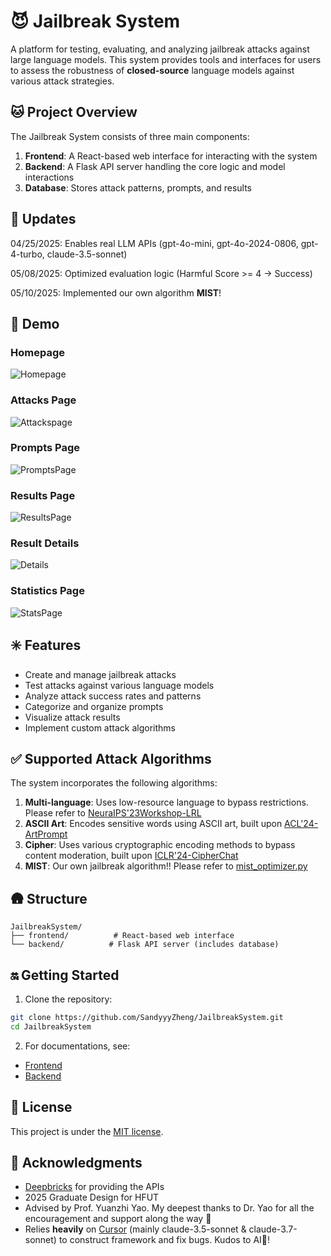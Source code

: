 # 😈 Jailbreak System

A platform for testing, evaluating, and analyzing jailbreak attacks against large language models. This system provides tools and interfaces for users to assess the robustness of **closed-source** language models against various attack strategies.

## 🐱 Project Overview

The Jailbreak System consists of three main components:

1. **Frontend**: A React-based web interface for interacting with the system
2. **Backend**: A Flask API server handling the core logic and model interactions
3. **Database**: Stores attack patterns, prompts, and results

## 🦾 Updates

04/25/2025: Enables real LLM APIs (gpt-4o-mini, gpt-4o-2024-0806, gpt-4-turbo, claude-3.5-sonnet)

05/08/2025: Optimized evaluation logic (Harmful Score >= 4 -> Success)

05/10/2025: Implemented our own algorithm **MIST**!

## 🙌 Demo

### Homepage

![Homepage](demo/Home-Page.png "Homepage")

### Attacks Page

![Attackspage](demo/Attacks-Page.png "AttacksPage")

### Prompts Page

![PromptsPage](demo/Prompts-Page.png "PromptsPage")

### Results Page

![ResultsPage](demo/Results-Page.png "ResultsPage")

### Result Details

![Details](demo/Details.png "Details")

### Statistics Page

![StatsPage](demo/Stats-Page.png "StatsPage")

## ✳️ Features

- Create and manage jailbreak attacks
- Test attacks against various language models
- Analyze attack success rates and patterns
- Categorize and organize prompts
- Visualize attack results
- Implement custom attack algorithms

## ✅ Supported Attack Algorithms

The system incorporates the following algorithms:

1. **Multi-language**: Uses low-resource language to bypass restrictions. Please refer to [NeuraIPS'23Workshop-LRL](https://arxiv.org/pdf/2310.02446)
2. **ASCII Art**: Encodes sensitive words using ASCII art, built upon [ACL'24-ArtPrompt](https://github.com/uw-nsl/ArtPrompt)
3. **Cipher**: Uses various cryptographic encoding methods to bypass content moderation, built upon [ICLR'24-CipherChat](https://github.com/RobustNLP/CipherChat)
4. **MIST**: Our own jailbreak algorithm!! Please refer to [mist_optimizer.py](backend/utils/mist_optimizer.py)

## 🛖 Structure

```
JailbreakSystem/
├── frontend/          # React-based web interface
└── backend/          # Flask API server (includes database)
```

## 🔛 Getting Started

1. Clone the repository:

```bash
git clone https://github.com/SandyyyZheng/JailbreakSystem.git
cd JailbreakSystem
```

2. For documentations, see: 

- [Frontend](frontend/README.md)
- [Backend](backend/README.md)

## 📖 License

This project is under the [MIT license](LICENSE).

## 👻 Acknowledgments

- [Deepbricks](https://deepbricks.ai) for providing the APIs
- 2025 Graduate Design for HFUT
- Advised by Prof. Yuanzhi Yao. My deepest thanks to Dr. Yao for all the encouragement and support along the way 🥺
- Relies **heavily** on [Cursor](https://www.cursor.com/) (mainly claude-3.5-sonnet & claude-3.7-sonnet) to construct framework and fix bugs. Kudos to AI🤖!
